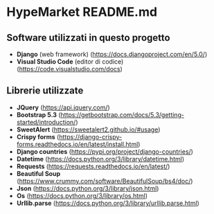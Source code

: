 

# HypeMarket README.md
## Software utilizzati in questo progetto

- **Django** (web framework) (https://docs.djangoproject.com/en/5.0/)
- **Visual Studio Code** (editor di codice) (https://code.visualstudio.com/docs)

## Librerie utilizzate

- **JQuery** (https://api.jquery.com/)
- **Bootstrap 5.3** (https://getbootstrap.com/docs/5.3/getting-started/introduction/)
- **SweetAlert** (https://sweetalert2.github.io/#usage)
- **Crispy forms** (https://django-crispy-forms.readthedocs.io/en/latest/install.html)
- **Django countries** (https://pypi.org/project/django-countries/)
- **Datetime** (https://docs.python.org/3/library/datetime.html)
- **Requests** (https://requests.readthedocs.io/en/latest/)
- **Beautiful Soup** (https://www.crummy.com/software/BeautifulSoup/bs4/doc/)
- **Json** (https://docs.python.org/3/library/json.html)
- **Os** (https://docs.python.org/3/library/os.html)
- **Urllib.parse** (https://docs.python.org/3/library/urllib.parse.html)
